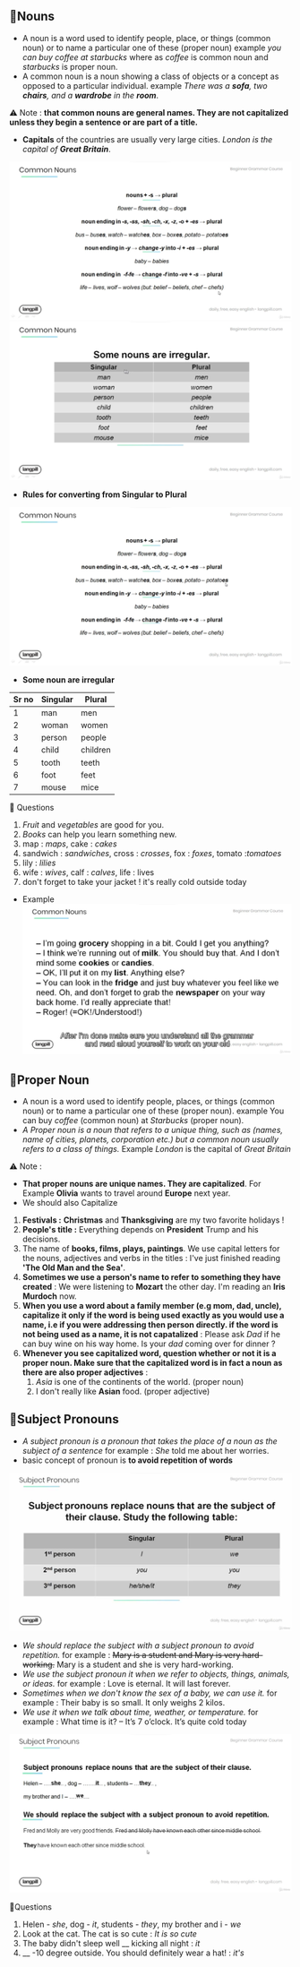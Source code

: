 ## 📘Nouns
* A noun is a word used to identify people, place, or things (common noun) or to name a particular one of these (proper noun) example *you can buy coffee at starbucks* where as *coffee* is common noun and *starbucks* is proper noun.
* A common noun is a noun showing a class of objects or a concept as opposed to a particular individual. example *There was a **sofa**, two **chairs**, and a **wardrobe** in the **room***.

⚠️ Note : **that common nouns are general names. They are not capitalized unless they begin a sentence or are part of a title.**

* **Capitals** of the countries are usually very large cities. *London is the capital of **Great Britain***.

![Image](./image/common-nouns-1.png)
![Image](./image/common-nouns-2.png)

* **Rules for converting from Singular to Plural**

![Image](./image/common-nouns-3.png)


* **Some noun are irregular**

| Sr no | Singular | Plural   |
| ----- | -------- | -------- |
| 1     | man      | men      |
| 2     | woman    | women    |
| 3     | person   | people   |
| 4     | child    | children |
| 5     | tooth    | teeth    |
| 6     | foot     | feet     |
| 7     | mouse    | mice     |

🧾 Questions
1. *Fruit* and *vegetables* are good for you.
2. *Books* can help you learn something new.
3. map : *maps*, cake : *cakes*
4. sandwich : *sandwiches*, cross : *crosses*, fox : *foxes*, tomato :*tomatoes*
5. lily : *lilies*
6. wife : *wives*, calf : *calves*, life : lives
7. don't forget to take your jacket ! it's really cold outside today

* Example
![Image](./image/common-nouns-4.png)

## 📘Proper Noun

* A noun is a word used to identify people, places, or things (common noun) or to name a particular one of these (proper noun). example You can buy *coffee* (common noun) at *Starbucks* (proper noun).
* *A Proper noun is a noun that refers to a unique thing, such as (names, name of cities, planets, corporation etc.) but a common noun usually refers to a class of things.* Example *London* is the capital of *Great Britain*

⚠️ Note :
* **That proper nouns are unique names. They are capitalized**. For Example **Olivia** wants to travel around **Europe** next year.
* We should also Capitalize
1. **Festivals :** **Christmas** and **Thanksgiving** are my two favorite holidays !
2. **People's title :** Everything depends on **President** Trump and his decisions.
3. The name of **books, films, plays, paintings**. We use capital letters for the nouns, adjectives and verbs in the titles : I've just finished reading **'The Old Man and the Sea'**.
4. **Sometimes we use a person's name to refer to something they have created** : We were listening to **Mozart** the other day. I'm reading an **Iris Murdoch** now.
5. **When you use a word about a family member (e.g mom, dad, uncle), capitalize it only if the word is being used exactly as you would use a name, i.e if you were addressing then person directly. if the word is not being used as a name, it is not capatalized** : Please ask *Dad* if he can buy wine on his way home. Is your *dad* coming over for dinner ?
6. **Whenever you see capitalized word, question whether or not it is a proper noun. Make sure that the capitalized word is in fact a noun as there are also proper adjectives** :
   1. *Asia* is one of the continents of the world. (proper noun)
   2. I don't really like **Asian** food. (proper adjective)

## 📘Subject Pronouns
* *A subject pronoun is a pronoun that takes the place of a noun as the subject of a sentence* for example : *She* told me about her worries.
* basic concept of pronoun is **to avoid repetition of words**

![Image](./image/subject-pronoun.png)

* *We should replace the subject with a subject pronoun to avoid repetition.* for example  : <del>Mary is a student and Mary is very hard-working.</del> Mary is a student and she is very hard-working.
* *We use the subject pronoun it when we refer to objects, things, animals, or ideas.* for example : Love is eternal. It will last forever.
* *Sometimes when we don't know the sex of a baby, we can use it.* for example : Their baby is so small. It only weighs 2 kilos.
* *We use it when we talk about time, weather, or temperature.* for example : What time is it? – It’s 7 o’clock. It’s quite cold today

![Image](./image/pronoun-example-1.png) 

🧾Questions
1. Helen - *she*, dog - *it*, students - *they*, my brother and i - *we*
2. Look at the cat. The cat is so cute : *It is so cute*
3. The baby didn't sleep well __ kicking all night : *it*
4. __ -10 degree outside. You should definitely wear a hat! : *it's*  